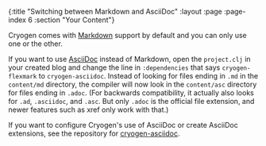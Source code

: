 {:title "Switching between Markdown and AsciiDoc"
 :layout :page
 :page-index 6
 :section "Your Content"}

 Cryogen comes with [Markdown](https://daringfireball.net/projects/markdown/) support by default and you can only use one or the other.

 If you want to use [AsciiDoc](http://asciidoctor.org/docs/what-is-asciidoc/) instead of Markdown, open the `project.clj` in your created blog and change the line in `:dependencies` that says `cryogen-flexmark` to `cryogen-asciidoc`.
 Instead of looking for files ending in `.md` in the `content/md` directory, the compiler will now look in the `content/asc` directory for files ending in `.adoc`. (For backwards compatibility, it actually also looks for `.ad`, `.asciidoc`, and `.asc`. But only `.adoc` is the official file extension, and newer features such as xref only work with that.)

If you want to configure Cryogen's use of AsciiDoc or create AsciiDoc
extensions, see the repository for [cryogen-asciidoc](https://github.com/cryogen-project/cryogen-asciidoc).
